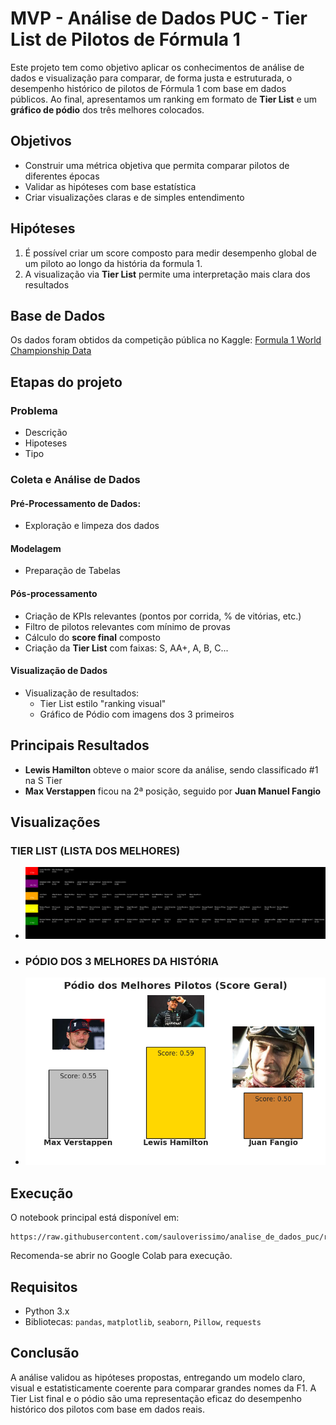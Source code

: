 # MVP - Análise de Dados PUC - Tier List de Pilotos de Fórmula 1

Este projeto tem como objetivo aplicar os conhecimentos de análise de dados e visualização para comparar, de forma justa e estruturada, o desempenho histórico de pilotos de Fórmula 1 com base em dados públicos. 
Ao final, apresentamos um ranking em formato de **Tier List** e um **gráfico de pódio** dos três melhores colocados.

## Objetivos
- Construir uma métrica objetiva que permita comparar pilotos de diferentes épocas
- Validar as hipóteses com base estatística
- Criar visualizações claras e de simples entendimento

## Hipóteses
1. É possível criar um score composto para medir desempenho global de um piloto ao longo da história da formula 1.
2. A visualização via **Tier List** permite uma interpretação mais clara dos resultados

## Base de Dados
Os dados foram obtidos da competição pública no Kaggle: 
[Formula 1 World Championship Data](https://www.kaggle.com/datasets/rohanrao/formula-1-world-championship-1950-2020)

## Etapas do projeto
### Problema
- Descrição
- Hipoteses
- Tipo
### Coleta e Análise de Dados
#### Pré-Processamento de Dados:
- Exploração e limpeza dos dados
#### Modelagem
- Preparação de Tabelas
#### Pós-processamento
- Criação de KPIs relevantes (pontos por corrida, % de vitórias, etc.)
- Filtro de pilotos relevantes com mínimo de provas
- Cálculo do **score final** composto
- Criação da **Tier List** com faixas: S, AA+, A, B, C...
#### Visualização de Dados
- Visualização de resultados:
  - Tier List estilo "ranking visual"
  - Gráfico de Pódio com imagens dos 3 primeiros

## Principais Resultados
- **Lewis Hamilton** obteve o maior score da análise, sendo classificado #1 na S Tier
- **Max Verstappen** ficou na 2ª posição, seguido por **Juan Manuel Fangio**

## Visualizações
### TIER LIST (LISTA DOS MELHORES)
- ![Tier List](https://github.com/sauloverissimo/analise_de_dados_puc/blob/main/img/TierList.png)

- ### PÓDIO DOS 3 MELHORES DA HISTÓRIA
- ![Pódio](https://github.com/sauloverissimo/analise_de_dados_puc/blob/main/img/Podio.png)

## Execução
O notebook principal está disponível em:
```
https://raw.githubusercontent.com/sauloverissimo/analise_de_dados_puc/refs/heads/main/MVP_analise_de_dados_puc.ipynb
```
Recomenda-se abrir no Google Colab para execução.

## Requisitos
- Python 3.x
- Bibliotecas: `pandas`, `matplotlib`, `seaborn`, `Pillow`, `requests`

## Conclusão
A análise validou as hipóteses propostas, entregando um modelo claro, visual e estatisticamente coerente para comparar grandes nomes da F1. A Tier List final e o pódio são uma representação eficaz do desempenho histórico dos pilotos com base em dados reais.
